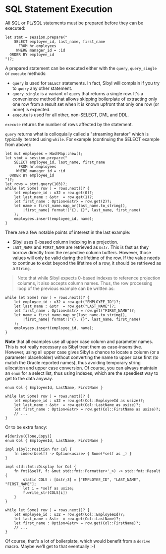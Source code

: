 # SQL Statement Execution

All SQL or PL/SQL statements must be prepared before they can be executed:

```rust,ignore
let stmt = session.prepare("
    SELECT employee_id, last_name, first_name
      FROM hr.employees
     WHERE manager_id = :id
  ORDER BY employee_id
")?;
```

A prepared statement can be executed either with the `query`, `query_single` or `execute` methods:
- `query` is used for `SELECT` statements. In fact, Sibyl will complain if you try to `query` any other statement.
- `query_single` is a variant of `query` that returns a single row. It's a convenience method that allows skipping boilerplate of extracting only one row from a result set when it is known upfront that only one row (or none) is expected.
- `execute` is used for all other, non-SELECT, DML and DDL.

`execute` returns the number of rows affected by the statement.

`query` returns what is colloquially called a "streaming iterator" which is typically iterated using `while`. For example (continuing the SELECT example from above):

```rust,ignore
let mut employees = HashMap::new();
let stmt = session.prepare("
    SELECT employee_id, last_name, first_name
      FROM hr.employees
     WHERE manager_id = :id
  ORDER BY employee_id
")?;
let rows = stmt.query(103)?;
while let Some( row ) = rows.next()? {
    let employee_id : u32 = row.get(0)?;
    let last_name : &str  = row.get(1)?;
    let first_name : Option<&str> = row.get(2)?;
    let name = first_name.map_or(last_name.to_string(),
        |first_name| format!("{}, {}", last_name, first_name)
    );
    employees.insert(employee_id, name);
}
```

There are a few notable points of interest in the last example:
- Sibyl uses 0-based column indexing in a projection.
- `LAST_NAME` and `FIRST_NAME` are retrieved as `&str`. This is fast as they borrow directly from the respective column buffers. However, those values will only be valid during the lifetime of the row. If the value needs to continue to exist beyond the lifetime of a row, it should be retrieved as a `String`.

> Note that while Sibyl expects 0-based indexes to reference projection columns, it also accepts column names. Thus, the row processing loop of the previous example can be written as:

```rust,ignore
while let Some( row ) = rows.next()? {
    let employee_id : u32 = row.get("EMPLOYEE_ID")?;
    let last_name : &str  = row.get("LAST_NAME")?;
    let first_name : Option<&str> = row.get("FIRST_NAME")?;
    let name = first_name.map_or(last_name.to_string(),
        |first_name| format!("{}, {}", last_name, first_name)
    );
    employees.insert(employee_id, name);
}
```

**Note** that all examples use all upper case column and parameter names. This is not really necessary as Sibyl treat them as case-insensitive. However, using all upper case gives Sibyl a chance to locate a column (or a parameter placeholder) without converting the name to upper case first (to match the Oracle reported names), thus avoiding temporary string allocation and upper case conversion. Of course, you can always maintain an `enum` for a select list, thus using indexes, which are the speediest way to get to the data anyway.

```rust,ignore
enum Col { EmployeeId, LastName, FirstName }

while let Some( row ) = rows.next()? {
    let employee_id : u32 = row.get(Col::EmployeeId as usize)?;
    let last_name : &str  = row.get(Col::LastName as usize)?;
    let first_name : Option<&str> = row.get(Col::FirstName as usize)?;
    // ...
}
```

Or to be extra fancy:

```rust,ignore
#[derive(Clone,Copy)]
enum Col { EmployeeId, LastName, FirstName }

impl sibyl::Position for Col {
    fn index(&self) -> Option<usize> { Some(*self as _) }
}

impl std::fmt::Display for Col {
    fn fmt(&self, f: &mut std::fmt::Formatter<'_>) -> std::fmt::Result {
        static COLS : [&str;3] = ["EMPLOYEE_ID", "LAST_NAME", "FIRST_NAME"];
        let i = *self as usize;
        f.write_str(COLS[i])
    }
}

while let Some( row ) = rows.next()? {
    let employee_id : u32 = row.get(Col::EmployeeId)?;
    let last_name : &str  = row.get(Col::LastName)?;
    let first_name : Option<&str> = row.get(Col::FirstName)?;
    // ...
}
```

Of course, that's a lot of boilerplate, which would benefit from a `derive` macro. Maybe we'll get to that eventually :-)

[1]: https://doc.rust-lang.org/stable/unstable-book/language-features/min-specialization.html#min_specialization